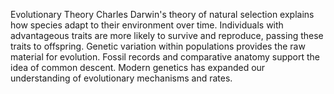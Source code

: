 Evolutionary Theory
Charles Darwin's theory of natural selection explains how species adapt to their environment over time. Individuals with advantageous traits are more likely to survive and reproduce, passing these traits to offspring. Genetic variation within populations provides the raw material for evolution. Fossil records and comparative anatomy support the idea of common descent. Modern genetics has expanded our understanding of evolutionary mechanisms and rates.